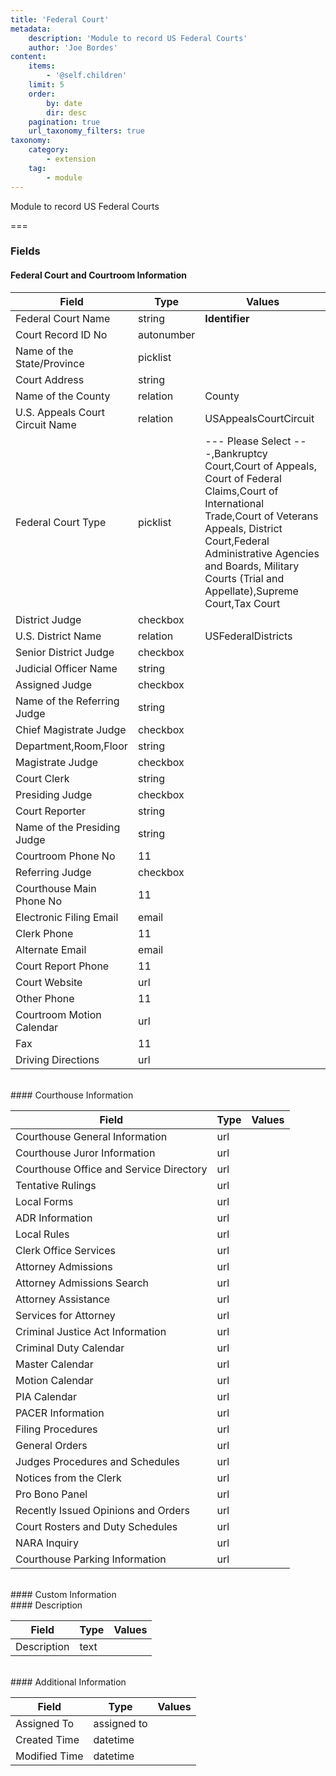 ```yaml
---
title: 'Federal Court'
metadata:
    description: 'Module to record US Federal Courts'
    author: 'Joe Bordes'
content:
    items:
        - '@self.children'
    limit: 5
    order:
        by: date
        dir: desc
    pagination: true
    url_taxonomy_filters: true
taxonomy:
    category:
        - extension
    tag:
        - module
---
```


Module to record US Federal Courts

===

### Fields

#### Federal Court and Courtroom Information

<table class="table table-striped">
<thead>
<tr class="header">
<th>Field</th>
<th>Type</th>
<th>Values</th>
</tr>
</thead>
<tbody>
<tr>
<td>Federal Court Name</td>
<td>string</td>
<td><strong>Identifier</strong></td>
</tr>
<tr>
<td>Court Record ID No</td>
<td>autonumber</td>
<td></td>
</tr>
<tr>
<td>Name of the State/Province</td>
<td>picklist</td>
<td></td>
</tr>
<tr>
<td>Court Address</td>
<td>string</td>
<td></td>
</tr>
<tr>
<td>Name of the County</td>
<td>relation</td>
<td>County</td>
</tr>
<tr>
<td>U.S. Appeals Court Circuit Name</td>
<td>relation</td>
<td>USAppealsCourtCircuit</td>
</tr>
<tr>
<td>Federal Court Type</td>
<td>picklist</td>
<td>--- Please Select ---,Bankruptcy Court,Court of Appeals,
Court of Federal Claims,Court of International Trade,Court of Veterans Appeals,
District Court,Federal Administrative Agencies and Boards,
Military Courts (Trial and Appellate),Supreme Court,Tax Court</td>
</tr>
<tr>
<td>District Judge</td>
<td>checkbox</td>
<td></td>
</tr>
<tr>
<td>U.S. District Name</td>
<td>relation</td>
<td>USFederalDistricts</td>
</tr>
<tr>
<td>Senior District Judge</td>
<td>checkbox</td>
<td></td>
</tr>
<tr>
<td>Judicial Officer Name</td>
<td>string</td>
<td></td>
</tr>
<tr>
<td>Assigned Judge</td>
<td>checkbox</td>
<td></td>
</tr>
<tr>
<td>Name of the Referring Judge</td>
<td>string</td>
<td></td>
</tr>
<tr>
<td>Chief Magistrate Judge</td>
<td>checkbox</td>
<td></td>
</tr>
<tr>
<td>Department,Room,Floor</td>
<td>string</td>
<td></td>
</tr>
<tr>
<td>Magistrate Judge</td>
<td>checkbox</td>
<td></td>
</tr>
<tr>
<td>Court Clerk</td>
<td>string</td>
<td></td>
</tr>
<tr>
<td>Presiding Judge</td>
<td>checkbox</td>
<td></td>
</tr>
<tr>
<td>Court Reporter</td>
<td>string</td>
<td></td>
</tr>
<tr>
<td>Name of the Presiding Judge</td>
<td>string</td>
<td></td>
</tr>
<tr>
<td>Courtroom Phone No</td>
<td>11</td>
<td></td>
</tr>
<tr>
<td>Referring Judge</td>
<td>checkbox</td>
<td></td>
</tr>
<tr>
<td>Courthouse Main Phone No</td>
<td>11</td>
<td></td>
</tr>
<tr>
<td>Electronic Filing Email</td>
<td>email</td>
<td></td>
</tr>
<tr>
<td>Clerk Phone</td>
<td>11</td>
<td></td>
</tr>
<tr>
<td>Alternate Email</td>
<td>email</td>
<td></td>
</tr>
<tr>
<td>Court Report Phone</td>
<td>11</td>
<td></td>
</tr>
<tr>
<td>Court Website</td>
<td>url</td>
<td></td>
</tr>
<tr>
<td>Other Phone</td>
<td>11</td>
<td></td>
</tr>
<tr>
<td>Courtroom Motion Calendar</td>
<td>url</td>
<td></td>
</tr>
<tr>
<td>Fax</td>
<td>11</td>
<td></td>
</tr>
<tr>
<td>Driving Directions</td>
<td>url</td>
<td></td>
</tr>
</tbody>
</table>
<br>
#### Courthouse Information

<table class="table table-striped">
<thead>
<tr class="header">
<th>Field</th>
<th>Type</th>
<th>Values</th>
</tr>
</thead>
<tbody>
<tr>
<td>Courthouse General Information</td>
<td>url</td>
<td></td>
</tr>
<tr>
<td>Courthouse Juror Information</td>
<td>url</td>
<td></td>
</tr>
<tr>
<td>Courthouse Office and Service Directory</td>
<td>url</td>
<td></td>
</tr>
<tr>
<td>Tentative Rulings</td>
<td>url</td>
<td></td>
</tr>
<tr>
<td>Local Forms</td>
<td>url</td>
<td></td>
</tr>
<tr>
<td>ADR Information</td>
<td>url</td>
<td></td>
</tr>
<tr>
<td>Local Rules</td>
<td>url</td>
<td></td>
</tr>
<tr>
<td>Clerk Office Services</td>
<td>url</td>
<td></td>
</tr>
<tr>
<td>Attorney Admissions</td>
<td>url</td>
<td></td>
</tr>
<tr>
<td>Attorney Admissions Search</td>
<td>url</td>
<td></td>
</tr>
<tr>
<td>Attorney Assistance</td>
<td>url</td>
<td></td>
</tr>
<tr>
<td>Services for Attorney</td>
<td>url</td>
<td></td>
</tr>
<tr>
<td>Criminal Justice Act Information</td>
<td>url</td>
<td></td>
</tr>
<tr>
<td>Criminal Duty Calendar</td>
<td>url</td>
<td></td>
</tr>
<tr>
<td>Master Calendar</td>
<td>url</td>
<td></td>
</tr>
<tr>
<td>Motion Calendar</td>
<td>url</td>
<td></td>
</tr>
<tr>
<td>PIA Calendar</td>
<td>url</td>
<td></td>
</tr>
<tr>
<td>PACER Information</td>
<td>url</td>
<td></td>
</tr>
<tr>
<td>Filing Procedures</td>
<td>url</td>
<td></td>
</tr>
<tr>
<td>General Orders</td>
<td>url</td>
<td></td>
</tr>
<tr>
<td>Judges Procedures and Schedules</td>
<td>url</td>
<td></td>
</tr>
<tr>
<td>Notices from the Clerk</td>
<td>url</td>
<td></td>
</tr>
<tr>
<td>Pro Bono Panel</td>
<td>url</td>
<td></td>
</tr>
<tr>
<td>Recently Issued Opinions and Orders</td>
<td>url</td>
<td></td>
</tr>
<tr>
<td>Court Rosters and Duty Schedules</td>
<td>url</td>
<td></td>
</tr>
<tr>
<td>NARA Inquiry</td>
<td>url</td>
<td></td>
</tr>
<tr>
<td>Courthouse Parking Information</td>
<td>url</td>
<td></td>
</tr>
</tbody>
</table>
<br>
#### Custom Information
<br>
#### Description

<table class="table table-striped">
<thead>
<tr class="header">
<th>Field</th>
<th>Type</th>
<th>Values</th>
</tr>
</thead>
<tbody>
<tr>
<td>Description</td>
<td>text</td>
<td></td>
</tr>
</tbody>
</table>
<br>
#### Additional Information

<table class="table table-striped">
<thead>
<tr class="header">
<th>Field</th>
<th>Type</th>
<th>Values</th>
</tr>
</thead>
<tbody>
<tr>
<td>Assigned To</td>
<td>assigned to</td>
<td></td>
</tr>
<tr>
<td>Created Time</td>
<td>datetime</td>
<td></td>
</tr>
<tr>
<td>Modified Time</td>
<td>datetime</td>
<td></td>
</tr>
</tbody>
</table>